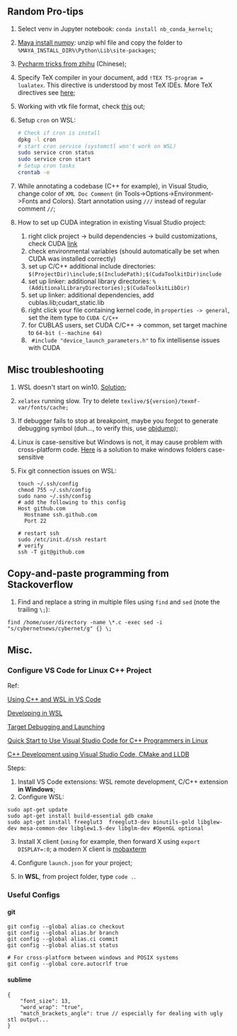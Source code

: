 ## Random Pro-tips

1. Select venv in Jupyter notebook: `conda install nb_conda_kernels`;

2. [Maya install numpy](https://forums.autodesk.com/t5/maya-programming/guide-how-to-install-numpy-scipy-in-maya-windows-64-bit/td-p/5796722): unzip whl file and copy the folder to `%MAYA_INSTALL_DIR%\Python\Lib\site-packages`;

3. [Pycharm tricks from zhihu](https://zhuanlan.zhihu.com/p/60383815) (Chinese);

4. Specify TeX compiler in your document, add `!TEX TS-program = lualatex`. This directive is understood by most TeX IDEs. More TeX directives see [here](https://tex.stackexchange.com/questions/78101/when-and-why-should-i-use-tex-ts-program-and-tex-encoding);

5. Working with vtk file format, check [this](https://vtk.org/wp-content/uploads/2015/04/file-formats.pdf) out;

6. Setup `cron` on WSL:

   ```bash
   # Check if cron is install
   dpkg -l cron
   # start cron service (systemctl won't work on WSL)
   sudo service cron status
   sudo service cron start
   # Setup cron tasks
   crontab -e
   ```

7. While annotating a codebase (C++ for example), in Visual Studio, change color of `XML Doc Comment` (in Tools->Options->Environment->Fonts and Colors). Start annotation using `///` instead of regular comment `//`;

8. How to set up CUDA integration in existing Visual Studio project:

   1. right click project -> build dependencies -> build customizations, check CUDA [link]( https://docs.nvidia.com/cuda/cuda-installation-guide-microsoft-windows/index.html#build-customizations-for-existing-projects )
   2. check environmental variables (should automatically be set when CUDA was installed correctly)
   3. set up C/C++ additional include directories: `$(ProjectDir)\include;$(IncludePath);$(CudaToolkitDir)include`
   4. set up linker: additional library directories: `%(AdditionalLibraryDirectories);$(CudaToolkitLibDir)`
   5. set up linker: additional dependencies, add cublas.lib;cudart_static.lib
   6. right click your file containing kernel code, in `properties -> general`, set the item type to `CUDA C/C++`
   7. for CUBLAS users, set CUDA C/C++ -> common, set target machine to `64-bit (--machine 64)`
   8. ` #include "device_launch_parameters.h"` to fix intellisense issues with CUDA



## Misc troubleshooting

1. WSL doesn't start on win10. [Solution](https://superuser.com/questions/1275505/wsl-bash-doesnt-start);

2. `xelatex` running slow. Try to delete `texlive/${version}/texmf-var/fonts/cache;`

3. If debugger fails to stop at breakpoint, maybe you forgot to generate debugging symbol (duh..., to verify this, use [objdump](https://stackoverflow.com/questions/3284112/how-to-check-if-program-was-compiled-with-debug-symbols));

4. Linux is case-sensitive but Windows is not, it may cause problem with cross-platform code. [Here](https://www.howtogeek.com/354220/how-to-enable-case-sensitive-folders-on-windows-10/) is a solution to make windows folders case-sensitive

5. Fix git connection issues on WSL:

   ```
   touch ~/.ssh/config
   chmod 755 ~/.ssh/config
   sudo nano ~/.ssh/config
   # add the following to this config
   Host github.com
     Hostname ssh.github.com
     Port 22
     
   # restart ssh
   sudo /etc/init.d/ssh restart
   # verify
   ssh -T git@github.com
   ```

   



## Copy-and-paste programming from Stackoverflow

1. Find and replace a string in multiple files using `find` and `sed` (note the trailing `\;`):

```
find /home/user/directory -name \*.c -exec sed -i "s/cybernetnews/cybernet/g" {} \;
```



## Misc.

### Configure VS Code for Linux C++ Project

Ref:

[Using C++ and WSL in VS Code](https://code.visualstudio.com/docs/cpp/config-wsl)

[Developing in WSL](https://code.visualstudio.com/docs/remote/wsl)

[Target Debugging and Launching](https://vector-of-bool.github.io/docs/vscode-cmake-tools/debugging.html)

[Quick Start to Use Visual Studio Code for C++ Programmers in Linux](https://www.codeproject.com/Articles/1184735/Quick-Start-to-Use-Visual-Studio-Code-for-Cplusplu)

[C++ Development using Visual Studio Code, CMake and LLDB](https://medium.com/audelabs/c-development-using-visual-studio-code-cmake-and-lldb-d0f13d38c563)

Steps:

1. Install VS Code extensions: WSL remote development, C/C++ extension **in Windows**;
2. Configure WSL:

```
sudo apt-get update
sudo apt-get install build-essential gdb cmake
sudo apt-get install freeglut3  freeglut3-dev binutils-gold libglew-dev mesa-common-dev libglew1.5-dev libglm-dev #OpenGL optional
```

3. Install X client (`xming` for example, then forward X using `export DISPLAY=:0`; a modern X client is [mobaxterm](https://mobaxterm.mobatek.net/features.html)

4. Configure `launch.json` for your project;

5. In **WSL**, from project folder, type `code .`.

   

### Useful Configs
#### git

```
git config --global alias.co checkout
git config --global alias.br branch
git config --global alias.ci commit
git config --global alias.st status

# For cross-platform between windows and POSIX systems
git config --global core.autocrlf true
```

#### sublime

```
{
	"font_size": 13,
    "word_wrap": "true",
    "match_brackets_angle": true // especially for dealing with ugly stl output...
}
```

